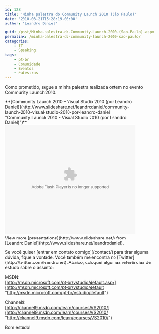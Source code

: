 ```yaml
---
id: 128
title: 'Minha palestra do Community Launch 2010 (São Paulo)'
date: '2010-03-21T15:28:19-03:00'
author: 'Leandro Daniel'

guid: /post/Minha-palestra-do-Community-Launch-2010-(Sao-Paulo).aspx
permalink: /minha-palestra-do-community-launch-2010-sao-paulo/
categories:
    - IT
    - Speaking
tags:
    - pt-br
    - Comunidade
    - Eventos
    - Palestras
---
```


Como prometido, segue a minha palestra realizada ontem no evento Community Launch 2010.

<div id="__ss_3495770" style="width: 425px">**[Community Launch 2010 – Visual Studio 2010 (por Leandro Daniel)](http://www.slideshare.net/leandrodaniel/community-launch-2010-visual-studio-2010-por-leandro-daniel "Community Launch 2010 - Visual Studio 2010 (por Leandro Daniel)")**<object height="355" width="425"><param name="movie" value="http://static.slidesharecdn.com/swf/ssplayer2.swf?doc=communitylaunchsp2010-leandrodaniel-visualstudio2010-100321131903-phpapp01&stripped_title=community-launch-2010-visual-studio-2010-por-leandro-daniel"></param><param name="allowFullScreen" value="true"></param><param name="allowScriptAccess" value="always"></param><embed allowfullscreen="true" height="355" src="http://static.slidesharecdn.com/swf/ssplayer2.swf?doc=communitylaunchsp2010-leandrodaniel-visualstudio2010-100321131903-phpapp01&stripped_title=community-launch-2010-visual-studio-2010-por-leandro-daniel" type="application/x-shockwave-flash" width="425"></embed></object><div style="padding-bottom: 12px; padding-left: 0px; padding-right: 0px; padding-top: 5px">View more [presentations](http://www.slideshare.net/) from [Leandro Daniel](http://www.slideshare.net/leandrodaniel).</div></div>Se você quiser [entrar em contato comigo](/contact/) para tirar alguma dúvida, fique a vontade. Você também me encontra no [Twitter](http://twitter.com/leandronet). Abaixo, coloquei algumas referências de estudo sobre o assunto:

MSDN:   
[http://msdn.microsoft.com/pt-br/vstudio/default.aspx](http://msdn.microsoft.com/pt-br/vstudio/default "http://msdn.microsoft.com/pt-br/vstudio/default")

Channel9:   
[http://channel9.msdn.com/learn/courses/VS2010/](http://channel9.msdn.com/learn/courses/VS2010/ "http://channel9.msdn.com/learn/courses/VS2010/")

Bom estudo!
